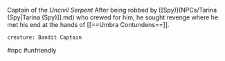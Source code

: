 Captain of the *Uncivil Serpent*
After being robbed by [[Spy)](NPCs/Tarina (Spy|Tarina (Spy)]].md) who crewed for him, he sought revenge where he met his end at the hands of [[==Umbra Contundens==]].

```statblock
creature: Bandit Captain
```
#npc #unfriendly